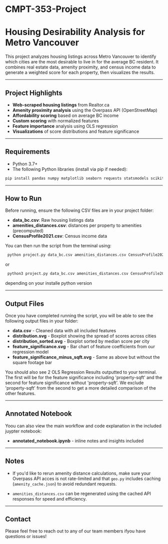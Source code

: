 # CMPT-353-Project

# Housing Desirability Analysis for Metro Vancouver

This project analyzes housing listings across Metro Vancouver to identify which cities are the most desirable to live in for the average BC resident. It combines real estate data, amenity proximity, and census income data to generate a weighted score for each property, then visualizes the results.

---

## Project Highlights

- **Web-scraped housing listings** from Realtor.ca
- **Amenity proximity analysis** using the Overpass API (OpenStreetMap)
- **Affordability scoring** based on average BC income
- **Custom scoring** with normalized features
- **Feature importance** analysis using OLS regression
- **Visualizations** of score distributions and feature significance

---

## Requirements

- Python 3.7+
- The following Python libraries (install via pip if needed):

```bash
pip install pandas numpy matplotlib seaborn requests statsmodels scikit-learn
```

---

## How to Run

 Before running, ensure the following CSV files are in your project folder:
  - **data_bc.csv**: Raw housing listings data
  - **amenities_distances.csv**: distances per property to amenities (precomputed)
  - **CensusProfile2021.csv**: Census income data

 You can then run the script from the terminal using:

 ```bash
  python project.py data_bc.csv amenities_distances.csv CensusProfile2021.csv
 ```
 or
 ```bash
  python3 project.py data_bc.csv amenities_distances.csv CensusProfile2021.csv
 ```
 depending on your installe python version

---

## Output Files

Once you have completed running the script, you will be able to see the following output files in your folder:
 - **data.csv** - Cleaned data with all included features
 - **distribution.svg** - Boxplot showing the spread of scores across cities
 - **distribution_sorted.svg** - Boxplot sorted by median score per city
 - **feature_significance.svg** - Bar chart of feature coefficients from our regression model
 - **feature_significance_minus_sqft.svg** - Same as above but without the square footage bar

You should also see 2 OLS Regression Results outputted to your terminal. The first will be for the feature significance including 'property-sqft' and the second for feature significance without 'property-sqft'. We exclude 'property-sqft' from the second to get a more detailed comparison of the other features.

---

## Annotated Notebook

Yoou can also view the main workflow and code explanation in the included juypter notebook:
 - **annotated_notebook.ipynb** - inline notes and insights included

---

## Notes

 - If you'd like to rerun amenity distance calculations, make sure your Overpass API acces is not rate-limited and that ```geo.py``` includes caching (```amenity_cache.json```) to avoid redundant requests.

  - ```amenities_distances.csv``` can be regenerated using the cached API responses for speed and efficiency.

---

## Contact

Please feel free to reach out to any of our team members ifyou have questions or issues!